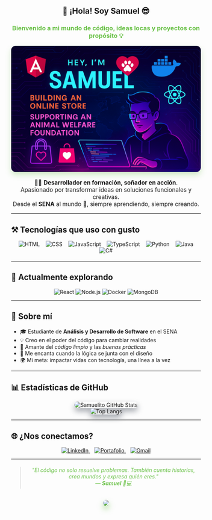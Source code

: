 <h2 align="center">👋 ¡Hola! Soy <strong>Samuel</strong> 😎</h2>
<h3 align="center" style="color:#6cc24a;">
  Bienvenido a mi mundo de código, ideas locas y proyectos con propósito 💡
</h3>

<p align="center">
  <img src="https://raw.githubusercontent.com/Samuelito008/Samuelito/main/ChatGPT%20Image%2015%20may%202025%2C%2016_58_59.png" alt="Samuel Banner" width="600" style="border-radius:12px; box-shadow: 0 8px 16px rgba(108, 194, 74, 0.3);" />
</p>

<p align="center" style="font-size: 1.1em;">
  🧑‍💻 <strong>Desarrollador en formación, soñador en acción</strong>.  
  <br/>Apasionado por transformar ideas en soluciones funcionales y creativas.  
  <br/>Desde el <strong>SENA</strong> al mundo 🚀, siempre aprendiendo, siempre creando.
</p>

---

## ⚒️ Tecnologías que uso con gusto

<div align="center" style="margin-top: 10px; margin-bottom: 20px;">
  <img src="https://img.shields.io/badge/HTML5-E44D26?style=for-the-badge&logo=html5&logoColor=white" alt="HTML" style="margin: 0 6px;" />
  <img src="https://img.shields.io/badge/CSS3-1572B6?style=for-the-badge&logo=css3&logoColor=white" alt="CSS" style="margin: 0 6px;" />
  <img src="https://img.shields.io/badge/JavaScript-F7DF1E?style=for-the-badge&logo=javascript&logoColor=black" alt="JavaScript" style="margin: 0 6px;" />
  <img src="https://img.shields.io/badge/TypeScript-3178C6?style=for-the-badge&logo=typescript&logoColor=white" alt="TypeScript" style="margin: 0 6px;" />
  <img src="https://img.shields.io/badge/Python-306998?style=for-the-badge&logo=python&logoColor=white" alt="Python" style="margin: 0 6px;" />
  <img src="https://img.shields.io/badge/Java-ED8B00?style=for-the-badge&logo=java&logoColor=white" alt="Java" style="margin: 0 6px;" />
  <img src="https://img.shields.io/badge/C%23-68217A?style=for-the-badge&logo=csharp&logoColor=white" alt="C#" style="margin: 0 6px;" />
</div>




---

## 🚀 Actualmente explorando

<p align="center">
  <img src="https://img.shields.io/badge/React-20232A?style=for-the-badge&logo=react&logoColor=61DAFB" alt="React" />
  <img src="https://img.shields.io/badge/Node.js-339933?style=for-the-badge&logo=nodedotjs&logoColor=white" alt="Node.js" />
  <img src="https://img.shields.io/badge/Docker-0db7ed?style=for-the-badge&logo=docker&logoColor=white" alt="Docker" />
  <img src="https://img.shields.io/badge/MongoDB-4EA94B?style=for-the-badge&logo=mongodb&logoColor=white" alt="MongoDB" />
</p>

---

## 🧠 Sobre mí

<ul>
  <li>🎓 Estudiante de <strong>Análisis y Desarrollo de Software</strong> en el SENA</li>
  <li>💡 Creo en el poder del código para cambiar realidades</li>
  <li>🧼 Amante del <em>código limpio</em> y las <em>buenas prácticas</em></li>
  <li>🎨 Me encanta cuando la lógica se junta con el diseño</li>
  <li>🌍 Mi meta: impactar vidas con tecnología, una línea a la vez</li>
</ul>

---

## 📊 Estadísticas de GitHub

<p align="center" style="margin-top: 10px;">
  <img src="https://github-readme-stats.vercel.app/api?username=SamuelitoDev&show_icons=true&theme=tokyonight" alt="Samuelito GitHub Stats" width="360" style="border-radius: 12px; box-shadow: 0 8px 16px rgba(20, 30, 48, 0.4);" />
  <br/>
  <img src="https://github-readme-stats.vercel.app/api/top-langs/?username=SamuelitoDev&layout=compact&theme=tokyonight" alt="Top Langs" width="360" style="border-radius: 12px; box-shadow: 0 8px 16px rgba(20, 30, 48, 0.4);" />
</p>

---

## 🌐 ¿Nos conectamos?

<p align="center" style="margin-top: 15px;">
  <a href="https://www.linkedin.com/in/tuusuario" target="_blank" rel="noopener noreferrer" style="margin-right: 12px;">
    <img src="https://img.shields.io/badge/LinkedIn-blue?style=for-the-badge&logo=linkedin&logoColor=white" alt="LinkedIn" />
  </a>
  <a href="https://tuportafolio.com" target="_blank" rel="noopener noreferrer" style="margin-right: 12px;">
    <img src="https://img.shields.io/badge/Portafolio-000?style=for-the-badge&logo=githubpages&logoColor=white" alt="Portafolio" />
  </a>
  <a href="https://mail.google.com/mail/?view=cm&fs=1&to=samy.munoz.s@gmail.com" target="_blank" rel="noopener noreferrer">
    <img src="https://img.shields.io/badge/Gmail-D14836?style=for-the-badge&logo=gmail&logoColor=white" alt="Gmail" />
  </a>
</p>

---

<blockquote style="font-style: italic; color: #6cc24a; text-align: center; margin-top: 20px;">
  "El código no solo resuelve problemas. También cuenta historias, crea mundos y expresa quién eres."  
  <br/>— <strong>Samuel</strong> 🎨💻
</blockquote>

<p align="center" style="margin-top: 30px;">
  <img src="https://media.giphy.com/media/qgQUggAC3Pfv687qPC/giphy.gif" width="300" style="border-radius: 10px; box-shadow: 0 8px 15px rgba(108, 194, 74, 0.5);" />
</p>
